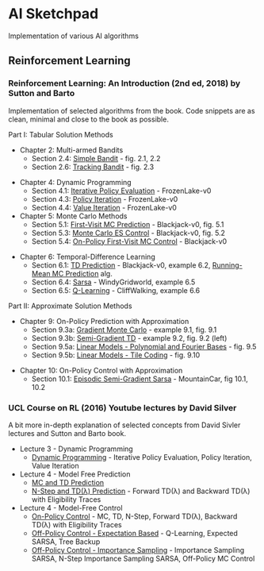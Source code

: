 # AI Sketchpad

Implementation of various AI algorithms

## Reinforcement Learning

### Reinforcement Learning: An Introduction (2nd ed, 2018) by Sutton and Barto

Implementation of selected algorithms from the book. Code snippets are as clean, minimal and close to the book as possible.

<!--* Chapter 1: Introduction -->
<!--  * Section 1.5: [Tic-Tac-Toe]() -->
Part I: Tabular Solution Methods
* Chapter 2: Multi-armed Bandits
  * Section 2.4: [Simple Bandit](RL_An_Introduction_2018/0204_Simple_Bandit.ipynb) - fig. 2.1, 2.2
  * Section 2.6: [Tracking Bandit](RL_An_Introduction_2018/0206_Tracking_Bandit.ipynb) - fig. 2.3
<!--  * Section 2.7: [UCB Bandit]() - plot figure 2.4 -->
<!--  * Section 2.8: [Gradient Bandit]() - plot figure 2.5 -->
<!--  * Section 2.10: [Bandit Parameter Study]() - plot figure 2.6 -->
* Chapter 4: Dynamic Programming
  * Section 4.1: [Iterative Policy Evaluation](RL_An_Introduction_2018/0401_Iterative_Policy_Evaluation.ipynb) - FrozenLake-v0 <!--gw 4.1 -->
  * Section 4.3: [Policy Iteration](RL_An_Introduction_2018/0403_Policy_Iteration.ipynb) - FrozenLake-v0 <!--gw, car-re, e4.2 f4.2 -->
  * Section 4.4: [Value Iteration](RL_An_Introduction_2018/0404_Value_Iteration.ipynb) - FrozenLake-v0 <!-- gambler problem, fig 4.3 -->
* Chapter 5: Monte Carlo Methods
  * Section 5.1: [First-Visit MC Prediction](RL_An_Introduction_2018/0501_First_Visit_MC_Prediction.ipynb) - Blackjack-v0, fig. 5.1
  * Section 5.3: [Monte Carlo ES Control](RL_An_Introduction_2018/0503_Monte_Carlo_ES_Control.ipynb) - Blackjack-v0, fig. 5.2
  * Section 5.4: [On-Policy First-Visit MC Control](RL_An_Introduction_2018/0504_On_Policy_First_Visit_MC_Control.ipynb) - Blackjack-v0
<!--  * Section 5.6: [Off-Policy MC Prediction](RL_An_Introduction_2018/0506_Off_Policy_MC_Prediction.ipynb) - fig. 5.3, 5.4-->
<!--  * Section 5.7: [Off-Policy MC Control](RL_An_Introduction_2018/0507_Off_Policy_MC_Control.ipynb) -->
<!--  * Section 5.8*: discounting aware IS -->
<!--  * Section 5.9*: per-decision IS -->
* Chapter 6: Temporal-Difference Learning
  * Section 6.1: [TD Prediction](RL_An_Introduction_2018/0601_TD_Prediction.ipynb) - Blackjack-v0, example 6.2, [Running-Mean MC Prediction](RL_An_Introduction_2018/0601_TD_Prediction.ipynb#Right-figure) alg.
  * Section 6.4: [Sarsa](RL_An_Introduction_2018/0604_Sarsa.ipynb) - WindyGridworld, example 6.5
  * Section 6.5: [Q-Learning](RL_An_Introduction_2018/0605_Q_Learning.ipynb) - CliffWalking, example 6.6
<!--  * Section 6.3: batch TD and MC - figure 6.2 -->
<!--  * Section 6.6: Expected Sarsa - figure 6.3, compare corridor? -->
<!--  * Section 6.7: Double Q-Learning - example 6.5 -->

<!--  * Section 7.1: N-Step TD Prediction - figure 7.2 -->
<!--  * Section 7.2: N-Step Sarsa - figure 7.4, +compare corridor? -->
<!--  * Section 7.3: Off-Policy N-Step Sarsa - importance sampling -->
<!--  * Section 7.5: N-Step Tree Backup -->
<!--  * Section 7.6: N-Step Q(phi?) - unifying algorithm -->

<!--  * Section 8.1: Random-Sample One-Step Tabular Q-Planning -->
<!--  * Section 8.2: Tabular Dyna-Q - dyna maze, fig 8.2, 8.3 -->
<!--  * Section 8.3: Fig 8.4, 8.5 (model is wrong) -->
<!--  * Section 8.4: Prioritized sweeping - example 8.4 -->
<!--  * Section 8.5: expected vs sample updates - figure 8.7 -->
<!--  * Section 8.6: trajectorry sampling - figure 8.8 -->
<!--  * Section 8.8, 8.9, 8.10, 8.11: planning at decision time - .. - MCTS -->

Part II: Approximate Solution Methods

* Chapter 9: On-Policy Prediction with Approximation
  * Section 9.3a: [Gradient Monte Carlo](RL_An_Introduction_2018/0903a_Gradient_MC.ipynb) - example 9.1, fig. 9.1 <!-- calc "true" -->
  * Section 9.3b: [Semi-Gradient TD](RL_An_Introduction_2018/0903b_Semi_Gradient_TD.ipynb) - example 9.2, fig. 9.2 (left)
  * Section 9.5a: [Linear Models - Polynomial and Fourier Bases](RL_An_Introduction_2018/0905a_LM_Poly_Fourier.ipynb) - fig. 9.5
  * Section 9.5b: [Linear Models - Tile Coding](RL_An_Introduction_2018/0905b_LM_Tile_Coding.ipynb) - fig. 9.10
<!-- * Section 9.4 [N-Step Semi-Gradient TD]() - fig 9.2 (right)? -->
<!-- * Section 9.5 [Coarse Coding]() - square wave, fig 9.8 -->
<!-- * Section 9.8 [Least-Squares TD]() -->

* Chapter 10: On-Policy Control with Approximation
  * Section 10.1: [Episodic Semi-Gradient Sarsa](RL_An_Introduction_2018/1001_Episodic_Semi_Gradient_Sarsa.ipynb) - MountainCar, fig 10.1, 10.2
<!-- * Section 10.2: [Semi-Gradient N-Step Sarsa]() - fig 10.3, 10.4 -->
<!-- * Section 10.3: [Differential Semi-Gradient Sarsa]() - avg. reward, fig. 10.5 -->
<!-- * Section 10.3: [Differential Semi-Gradient N-Step Sarsa]() -->

<!-- * Section 11.2* Off-policy divergence, fig 11.2 -->
<!-- * Section 11.7* Gradient-TD Methods fig 11.5 -->
<!-- * Section 11.8* Emphatic-TD Methods fig 11.5 -->

<!-- * Section 12.2: TD(λ) fig 12.3 -->
<!-- * Section 12.5: True Online TD(λ) fig 12.8 -->
<!-- * Section 12.7: Sarsa(λ) and True Online Sarsa(λ) - fig. 12.10, 12.11 -->
<!-- * Section 12.13: fig 12.14 -->

<!-- * Section 13.3: REINFORCE -->
<!-- * Section 13.4: REINFORCE with Baseline -->
<!-- * Section 13.5: One-Step Actor-Critic & Actor-Critic with Eligibility Traces (episodic) -->
<!-- * Section 13.6: Actor-Critic with Eligibility Traces (continuing)

* Linear Functions
  * Buckets
  * Tiles
* On-policy control - mountain car
* average reward [...]
* eligibility traces[...]
* policy gradients [...]

-->

### UCL Course on RL (2016) Youtube lectures by David Silver

A bit more in-depth explanation of selected concepts from David Sivler lectures and Sutton and Barto book.

* Lecture 3 - Dynamic Programming
  * [Dynamic Programming](UCL_Course_on_RL/Lecture03_DP/DynamicProgramming.ipynb) - Iterative Policy Evaluation, Policy Iteration, Value Iteration
* Lecture 4 - Model Free Prediction
  * [MC and TD Prediction](UCL_Course_on_RL/Lecture04_Pred/ModelFreePrediction_Part1.ipynb)
  * [N-Step and TD(λ) Prediction](UCL_Course_on_RL/Lecture04_Pred/ModelFreePrediction_Part2.ipynb) - Forward TD(λ) and Backward TD(λ) with Eligibility Traces
* Lecture 4 - Model-Free Control
  * [On-Policy Control](UCL_Course_on_RL/Lecture05_Ctrl/ModelFreeControl_Part1.ipynb) - MC, TD, N-Step, Forward TD(λ), Backward TD(λ) with Eligibility Traces
  * [Off-Policy Control - Expectation Based](UCL_Course_on_RL/Lecture05_Ctrl/ModelFreeControl_Part2.ipynb) - Q-Learning, Expected SARSA, Tree Backup
  * [Off-Policy Control - Importance Sampling](UCL_Course_on_RL/Lecture05_Ctrl/ModelFreeControl_Part3.ipynb) - Importance Sampling SARSA, N-Step Importance Sampling SARSA, Off-Policy MC Control

